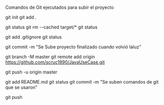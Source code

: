 Comandos de Git ejecutados para subir el proyecto

git init
git add .

git status
git rm --cached target/*
git status

git add .gitignore
git status

git commit -m "Se Sube proyecto finalizado cuando volvió laluz"

git branch -M master
git remote add origin https://github.com/scruc1990/JavaUseCase.git

git push -u origin master


git add README.md
git status
git commit -m "Se suben comandos de git que se usaron"

git push
